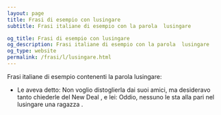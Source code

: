 ```yaml
---
layout: page
title: Frasi di esempio con lusingare 
subtitle: Frasi italiane di esempio con la parola  lusingare

og_title: Frasi di esempio con lusingare 
og_description: Frasi italiane di esempio con la parola  lusingare
og_type: website
permalink: /frasi/l/lusingare.html
---
```


Frasi italiane di esempio contenenti la parola lusingare:


- Le aveva detto: Non voglio distoglierla dai suoi amici, ma desideravo tanto chiederle del New Deal , e lei: Oddio, nessuno le sta alla pari nel lusingare una ragazza .
